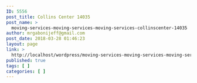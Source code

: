 ```yaml
---
ID: 5556
post_title: Collins Center 14035
post_name: >
  moving-services-moving-services-moving-services-collinscenter-14035
author: mrgabonijeff@gmail.com
post_date: 2018-03-28 01:46:23
layout: page
link: >
  http://localhost/wordpress/moving-services-moving-services-moving-services-collinscenter-14035/
published: true
tags: [ ]
categories: [ ]
---
```


